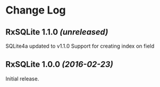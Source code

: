 Change Log
==========

RxSQLite 1.1.0 *(unreleased)*
----------------------------

SQLite4a updated to v1.1.0
Support for creating index on field

RxSQLite 1.0.0 *(2016-02-23)*
----------------------------

Initial release.
